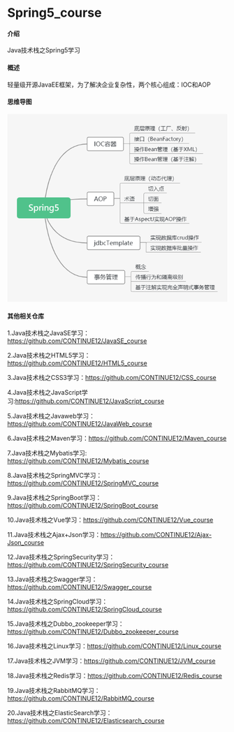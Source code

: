 # Spring5_course

#### 介绍

Java技术栈之Spring5学习

#### 概述

轻量级开源JavaEE框架，为了解决企业复杂性，两个核心组成：IOC和AOP

#### 思维导图

![image](https://github.com/CONTINUE12/Spring5_course/blob/master/9.png)

#### 其他相关仓库

1.Java技术栈之JavaSE学习：https://github.com/CONTINUE12/JavaSE_course

2.Java技术栈之HTML5学习：https://github.com/CONTINUE12/HTML5_course

3.Java技术栈之CSS3学习：https://github.com/CONTINUE12/CSS_course

4.Java技术栈之JavaScript学习:https://github.com/CONTINUE12/JavaScript_course

5.Java技术栈之Javaweb学习：https://github.com/CONTINUE12/JavaWeb_course

6.Java技术栈之Maven学习：https://github.com/CONTINUE12/Maven_course

7.Java技术栈之Mybatis学习: https://github.com/CONTINUE12/Mybatis_course

8.Java技术栈之SpringMVC学习：https://github.com/CONTINUE12/SpringMVC_course

9.Java技术栈之SpringBoot学习：https://github.com/CONTINUE12/SpringBoot_course

10.Java技术栈之Vue学习：https://github.com/CONTINUE12/Vue_course

11.Java技术栈之Ajax+Json学习：https://github.com/CONTINUE12/Ajax-Json_course

12.Java技术栈之SpringSecurity学习：https://github.com/CONTINUE12/SpringSecurity_course

13.Java技术栈之Swagger学习：https://github.com/CONTINUE12/Swagger_course

14.Java技术栈之SpringCloud学习：https://github.com/CONTINUE12/SpringCloud_course

15.Java技术栈之Dubbo_zookeeper学习：https://github.com/CONTINUE12/Dubbo_zookeeper_course

16.Java技术栈之Linux学习：https://github.com/CONTINUE12/Linux_course

17.Java技术栈之JVM学习：https://github.com/CONTINUE12/JVM_course

18.Java技术栈之Redis学习：https://github.com/CONTINUE12/Redis_course

19.Java技术栈之RabbitMQ学习：https://github.com/CONTINUE12/RabbitMQ_course

20.Java技术栈之ElasticSearch学习：https://github.com/CONTINUE12/Elasticsearch_course
